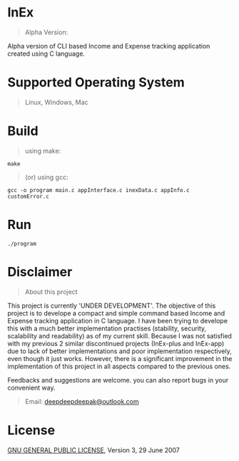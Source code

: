 # InEx
> Alpha Version:

Alpha version of CLI based Income and Expense tracking application created using C language.

# Supported Operating System
> Linux, Windows, Mac

# Build
> using make:

```
make
```

> (or) using gcc:

```
gcc -o program main.c appInterface.c inexData.c appInfo.c customError.c 
```

# Run
```
./program
```

# Disclaimer
> About this project

This project is currently 'UNDER DEVELOPMENT'. The objective of this project is to develope a compact and simple command based Income and Expense tracking application in C language. I have been trying to develope this with a much better implementation practises (stability, security, scalability and readability) as of my current skill. Because I was not satisfied with my previous 2 similar discontinued projects (InEx-plus and InEx-app) due to lack of better implementations and poor implementation respectively, even though it just works. However, there is a significant improvement in the implementation of this project in all aspects compared to the previous ones. 

Feedbacks and suggestions are welcome. you can also report bugs in your convenient way.

> Email: deepdeepdeepak@outlook.com

# License
[GNU GENERAL PUBLIC LICENSE](LICENSE), Version 3, 29 June 2007 